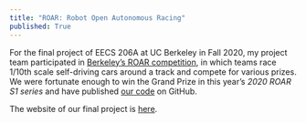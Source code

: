 ```yaml
---
title: "ROAR: Robot Open Autonomous Racing"
published: True
---
```


For the final project of EECS 206A at UC Berkeley in Fall 2020, my project team participated in [Berkeley’s ROAR competition](https://vivecenter.berkeley.edu/research1/roar/), in which teams race 1/10th scale self-driving cars around a track and compete for various prizes. We were fortunate enough to win the Grand Prize in this year’s *2020 ROAR S1 series* and have published [our code](https://github.com/bcwingnut/ROAR) on GitHub.

The website of our final project is [here](https://asdegoyeneche.github.io/ROAR/).
